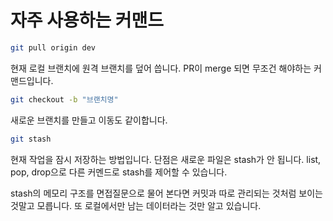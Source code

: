 # 자주 사용하는 커맨드

```sh
git pull origin dev
```

현재 로컬 브랜치에 원격 브랜치를 덮어 씁니다. PR이 merge 되면 무조건 해야하는 커맨드입니다.

```sh
git checkout -b "브랜치명"
```

새로운 브랜치를 만들고 이동도 같이합니다.

```sh
git stash
```

현재 작업을 잠시 저장하는 방법입니다. 단점은 새로운 파일은 stash가 안 됩니다. list, pop, drop으로 다른 커멘드로 stash를 제어할 수 있습니다.

stash의 메모리 구조를 면접질문으로 물어 본다면 커밋과 따로 관리되는 것처럼 보이는 것말고 모릅니다. 또 로컬에서만 남는 데이터라는 것만 알고 있습니다.
